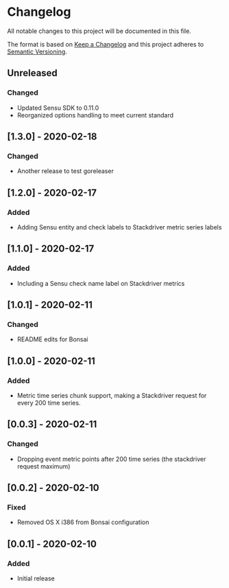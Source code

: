 # Changelog
All notable changes to this project will be documented in this file.

The format is based on [Keep a Changelog](http://keepachangelog.com/en/1.0.0/)
and this project adheres to [Semantic
Versioning](http://semver.org/spec/v2.0.0.html).

## Unreleased

### Changed
- Updated Sensu SDK to 0.11.0
- Reorganized options handling to meet current standard

## [1.3.0] - 2020-02-18
### Changed
- Another release to test goreleaser

## [1.2.0] - 2020-02-17
### Added
- Adding Sensu entity and check labels to Stackdriver metric series labels

## [1.1.0] - 2020-02-17
### Added
- Including a Sensu check name label on Stackdriver metrics

## [1.0.1] - 2020-02-11
### Changed
- README edits for Bonsai

## [1.0.0] - 2020-02-11
### Added
- Metric time series chunk support, making a Stackdriver request for every
200 time series.

## [0.0.3] - 2020-02-11
### Changed
- Dropping event metric points after 200 time series (the stackdriver request maximum)

## [0.0.2] - 2020-02-10

### Fixed
- Removed OS X i386 from Bonsai configuration

## [0.0.1] - 2020-02-10

### Added
- Initial release
